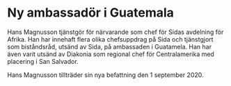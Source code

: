 # Ny ambassadör i Guatemala

Hans Magnusson tjänstgör för närvarande som chef för Sidas avdelning för Afrika. Han har innehaft flera olika chefsuppdrag på Sida och tjänstgjort som biståndsråd, utsänd av Sida, på ambassaden i Guatamela. Han har även varit utsänd av Diakonia som regional chef för Centralamerika med placering i San Salvador.

Hans Magnusson tillträder sin nya befattning den 1 september 2020\.
